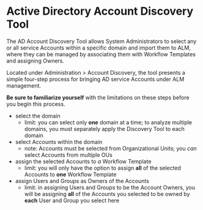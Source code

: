﻿[title]: # (Active Directory Account Discovery Tool)
[tags]: # (Account Lifecycle Manager,ALM,Active Directory,)
[priority]: # (5135)

# Active Directory Account Discovery Tool

The AD Account Discovery Tool allows System Administrators to select any or all service Accounts within a specific domain and import them to ALM, where they can be managed by associating them with Workflow Templates and assigning Owners.

Located under Administration > Account Discovery, the tool presents a simple four-step process for bringing AD service Accounts under ALM management.

**Be sure to familiarize yourself** with the limitations on these steps before you begin this process.

* select the domain
  * limit: you can select only **one** domain at a time; to analyze multiple domains, you must separately apply the Discovery Tool to each domain
* select Accounts within the domain
  * note: Accounts must be selected from Organizational Units; you *can* select Accounts from multiple OUs
* assign the selected Accounts to *a* Workflow Template
  * limit: you will only have the option to assign **all** of the selected Accounts to **one** Workflow Template
* assign Users and Groups as Owners of the Accounts
  * limit: in assigning Users and Groups to be the Account Owners, you will be assigning **all** of the Accounts you selected to be owned by **each** User and Group you select here
